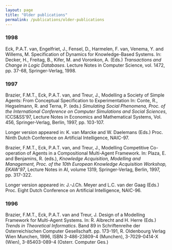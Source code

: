 ```yaml
---
layout: page
title: "Older publications"
permalink: /publications/older-publications
---
```

### 1998

Eck, P.A.T. van, Engelfriet, J., Fensel, D., Harmelen, F. van, Venema, Y. and Willems, M. Specification of Dynamics for Knowledge-Based Systems. In: Decker, H., Freitag, B., Kifer, M. and Voronkon, A. (Eds.) _Transactions and Change in Logic Databases_. Lecture Notes in Computer Science, vol. 1472, pp. 37-68, Springer-Verlag, 1998.

### 1997

Brazier, F.M.T., Eck, P.A.T. van, and Treur, J., Modelling a Society of Simple Agents: From Conceptual Specification to Experimentation In: Conte, R., Hegselmann, R. and Terna, P. (eds.) _Simulating Social Phenomena, Proc. of the International Conference on Computer Simulations and Social Sciences_, ICCS&SS'97, Lecture Notes in Economics and Mathematical Systems, Vol. 456, Springer-Verlag, Berlin, 1997, pp. 103-107.

Longer version appeared in: K. van Marcke and W. Daelemans (Eds.) Proc. Ninth Dutch Conference on Artificial Intelligence, NAIC-97.

Brazier, F.M.T., Eck, P.A.T. van, and Treur, J., Modelling Competitive Co-operation of Agents in a Compositional Multi-Agent Framework. In: Plaza, E. and Benjamins, R. (eds.), _Knowledge Acquisition, Modelling and Management, Proc. of the 10th European Knowledge Acquisition Workshop, EKAW'97_, Lecture Notes in AI, volume 1319, Springer-Verlag, Berlin, 1997, pp. 317-322.

Longer version appeared in: J.-J.Ch. Meyer and L.C. van der Gaag (Eds.) Proc. Eight Dutch Conference on Artificial Intelligence, NAIC-96.

### 1996

Brazier, F.M.T., Eck, P.A.T. van and Treur, J. Design of a Modelling Framework for Multi-Agent Systems. In: R. Albrecht and H. Herre (Eds.) _Trends in Theoretical Informatics_. Band 89 in Schriftenreihe der Osterreichischen Computer Gesellschaft. pp. 173-191, R. Oldenbourg Verlag Wien Munchen, 1996, ISBN 3-486-23809-4 (Munchen), 3-7029-0414-X (Wien), 3-85403-089-4 (Osterr. Computer Ges.)
